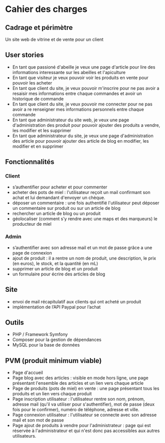 # Cahier des charges

## Cadrage et périmètre

Un site web de vitrine et de vente pour un client

## User stories

* En tant que passioné d'abeille je veux une page d'article pour lire des informations interessante sur les abeilles et l'apiculture
* En tant que visiteur je veux pouvoir voir les produits en vente pour pouvoir les acheter
* En tant que client du site, je veux pouvoir m'inscrire pour ne pas avoir a resaisir mes informations entre chaque commandes et avoir un historique de commande
* En tant que client du site, je veux pouvoir me connecter pour ne pas avoir a re renseigner mes informations personnels entre chaque commande
* En tant que administrateur du site web, je veux une page d'administration des produit pour pouvoir ajouter des produits a vendre, les modifier et les supprimer
* En tant que administrateur du site, je veux une page d'administration des article pour pouvoir ajouter des article de blog en modifier, les modifier et en supprimer

## Fonctionnalités

### Client

* s’authentifier pour acheter et pour commenter
* acheter des pots de miel : l'utilisateur reçoit un mail confirmant son achat et lui demandant d'envoyer un chèque.
* déposer un commentaire : une fois authentifié l'utilisateur peut déposer un commentaire sur produit ou sur un article de blog
* rechercher un article de blog ou un produit
* géolocaliser (comment s’y rendre avec une maps et des marqueurs) le producteur de miel

### Admin

* s’authentifier avec son adresse mail et un mot de passe grâce a une page de connexion
* ajout de produit : il a rentre un nom de produit, une description, le prix (en euros), le stock, et la quantité (en mL)
* supprimer un article de blog et un produit
* un formulaire pour écrire des articles de blog

## Site

* envoi de mail récapitulatif aux clients qui ont acheté un produit
* implémentation de l’API Paypal pour l’achat

## Outils

* PHP / Framework Symfony
* Composer pour la gestion de dépendances
* MySQL pour la base de données

## PVM (produit minimum viable)

* Page d'accueil
* Page blog avec des articles : visible en mode hors ligne, une page présentant l'ensemble des articles et un lien vers chaque article 
* Page de produits (pots de miel) en vente : une page présentant tous les produits et un lien vers chaque produit
* Page inscription utilisateur : l'utilisateur rentre son nom, prénom, adresse mail (qu'il va utiliser pour s'authentifier), mot de passe (deux fois pour le confirmer), numéro de téléphone, adresse et ville.
* Page connexion utilisateur : l'utilisateur se connecte avec son adresse mail et son mot de passe
* Page ajout de produits à vendre pour l'administrateur : page qui est réservée à l'administrateur et qui n'est donc pas accessibles aux autres utilisateurs.
